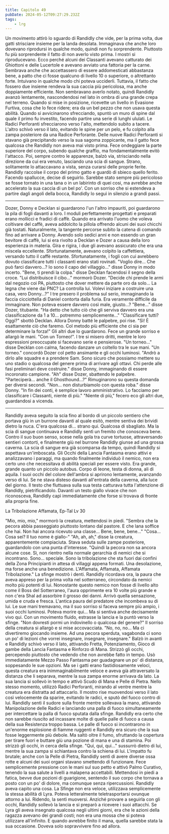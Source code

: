 ```yaml
---
title: Capitolo 49
pubDate: 2024-05-12T09:27:29.232Z
tags:
    - lrg
---
```


Un movimento attirò lo sguardo di Randidly che vide, per la prima volta, due gatti strisciare insieme per la landa desolata. Immaginava che anche loro dovevano riprodursi in qualche modo, quindi non fu sorprendente. Piuttosto fu più sorprendente il fatto di non averlo visto prima.
I mostri si riproducevano. Ecco perché alcuni dei Classanti avevano catturato dei Ghiottoni e delle Lucertole e avevano avviato una fattoria per la carne. Sembrava anche che accettassero di essere addomesticati abbastanza bene, a patto che ci fosse qualcuno di livello 10 o superiore, o altrettanto forte. Intuivano in qualche modo chi poteva ucciderli.
Tuttavia, il fatto che fossero due insieme rendeva la sua caccia più pericolosa, ma anche doppiamente efficiente.
Non sembravano averlo notato, quindi Randidly avanzò lentamente, nascondendosi nel lato in ombra di una grande crepa nel terreno. Quando si mise in posizione, ricevette un livello in Evasione Furtiva, cosa che lo fece ridere; era da un bel pezzo che non usava questa abilità.
Quando si avvicinarono sfrecciando, spuntò un muro di spine dal quale il primo fu investito, facendo partire una serie di lunghi ululati. Le Radici Perforanti sfrecciarono verso l'alto, mettendolo subito a tacere.
L'altro schivò verso il lato, evitando le spine per un pelo, e fu colpito alla zampa posteriore da una Radice Perforante. Delle nuove Radici Perforanti si stavano già precipitando verso la sua sagoma zoppicante, ma il gatto fece qualcosa che Randidly non aveva mai visto prima.
Fece ondeggiare la parte superiore del corpo, subendo qualche graffio, ma fondamentalmente evitò l'attacco. Poi, sempre contro le apparenze, balzò via, strisciando nella direzione da cui era venuto, lasciando una scia di sangue.
Strano, solitamente lo attaccavano a vista, senza curarsi delle proprie ferite.
Randidly raccolse il corpo del primo gatto e guardò di sbieco quello ferito. Facendo spallucce, decise di seguirlo.  Sarebbe stato sempre più pericoloso se fosse tornato in una tana o in un labirinto di quei cosi, ma avrebbe anche accelerato la sua caccia di un bel po'.
Con un sorriso che si estendeva a partire dagli angoli della bocca, Randidly lo seguì in silenzio a grandi passi.
****
Dozer, Donny e Decklan si guardarono l'un l'altro impauriti, poi guardarono la pila di fogli davanti a loro. I moduli perfettamente progettati e preparati erano mollicci e fradici di caffè.
Quando era arrivato l'uomo che voleva coltivare del caffè, aveva addolcito la pillola offrendo alcuni dei suoi chicchi già tostati. Naturalmente, la tangente percorse subito la catena di comando fino ad arrivare a Donny.
Avendo solo sedici anni e non essendo un gran bevitore di caffè, lui si era rivolto a Decklan e Dozer a causa della loro esperienza in materia. Gira e rigira, i due gli avevano assicurato che era una miscela eccellente.
Sfortunatamente, avevano colpito la caffettiera, versando tutto il caffè restante.
Sfortunatamente, i fogli con cui avrebbero dovuto classificare tutti i classanti erano stati rovinati.
"Voglio dire... Che può farci davvero...? Io sono il capo del villaggio..." disse Donny in modo incerto.
"Bene, ti prendi la colpa." disse Decklan facendosi il segno della croce.
"Lui distribuisce il cibo..." mormorò Dozer. "Decide chi prende le armi dal negozio coi PA, piuttosto che dover mettere da parte oro da solo... La legna che viene dai PNC? La controlla lui. Volevi iniziare a costruire una casa, vero Donny...?"
I tre presero il problema sul serio, immaginando la faccia cicciottella di Daniel contorta dalla furia. Era veramente difficile da immaginare. Non poteva essere davvero così male, giusto...?
"Bene..." disse Dozer, titubante. "Ha detto che tutto ciò che gli serviva davvero era una classificazione da 1 a 10... potremmo semplicemente..."
"Classificare tutti? Oggi?" sbottò Decklan.
Allora Donny batté le palpebre, poi rise.
"Sì! È esattamente ciò che faremo. Col metodo più efficiente che ci sia per determinare la forza!"
Gli altri due lo guardarono. Fece un grande sorriso e allargò le mani. "Con un Torneo!".
I tre si misero dritti, mentre le loro espressioni preoccupate si facevano serie e pensierose.
"Un torneo..." disse Decklan con calma, facendo danzare un coltello tra le sue mani.
"Un torneo." concordò Dozer col petto ansimante e gli occhi luminosi.
"Andrò a dirlo alle squadre e a prendere Sam. Sono sicuro che possiamo mettere su uno stadio o qualcosa del genere prima di arrivare agli ottavi. Chi perde alle fasi preliminari deve costruire." disse Donny, immaginando di essere incoronato campione.
"Ah" disse Dozer, sbattendo le palpebre. "Parteciperà... anche il Ghosthound...?"
Rimuginarono su questa domanda per diversi secondi.
"Non... non disturbiamolo con questa roba." disse Donny. "In fin dei conti, è semplice lavoro amministrativo. Lo facciamo per classificare i Classanti, niente di più."
"Niente di più," fecero eco gli altri due, guardandosi a vicenda.
****
Randidly aveva seguito la scia fino al bordo di un piccolo sentiero che portava giù in un burrone davanti al quale esitò, mentre sentiva dei brividi dietro la nuca. C'era qualcosa di... strano qui. Qualcosa di sbagliato.
Ma la scia di sangue continuava e Randidly sentì un fremito che conosceva bene. Contro il suo buon senso, scese nella gola tra curve tortuose, attraversando sentieri contorti, e finalmente giù nel burrone Randidly giunse ad una grossa caverna.
La scia di sangue era già scomparsa da tempo, quindi Randidly si aspettava un'imboscata. Gli Occhi della Lancia Fantasma erano attivi e analizzavano i paraggi, ma quando finalmente individuò il nemico, non era certo uno che necessitava di abilità speciali per essere visto.
Era grande, grande quanto un piccolo autobus. Corpo di leone, testa di donna, ali di aquila. I suoi occhi del colore dell'ambra si aprirono lentamente, avanzando verso di lui. Se ne stava disteso davanti all'entrata della caverna, alla luce del giorno.
Il testo che fluttuava sulla sua testa catturava tutta l'attenzione di Randidly, pietrificandolo. Davanti un testo giallo vivace che non riconosceva, Randidly capì immediatamente che forse si trovava di fronte alla propria fine.

La Tribolazione Affamata, Ep-Tal Lv 30

"Mio, mio, mio," mormorò la creatura, mettendosi in piedi. "Sembra che la pecora abbia passeggiato piuttosto lontano dal pastore. E che lana soffice che hai. Non hai ancora ricevuto una classe... Bene, bene, bene..."
"Cosa... Cosa sei? Il tuo nome è giallo-"
"Ah, ah, ah," disse la creatura, apparentemente compiaciuta. Stava seduta sulle zampe posteriore, guardandolo con una punta d'interesse. "Quindi la pecora non sa ancora alcune cose. Sì, non rientro nella normale gerarchia di nemici che si incontrano. Sono... speciale. Sono la tribolazione che sta fuori dai confini della Zona Principianti in attesa di villaggi appena formati. Una desolazione, ma forse anche una benedizione. L'Affamata, Affamata, Affamata Tribolazione."
La sfinge mostrò i denti.
Randidly ricordava ora, la paura che aveva appreso per la prima volta nel sotterraneo, circondato da nemici molto più potenti di lui. Nonostante questo nemico non fosse di livello alto come il Boss del Sotterraneo, l'aura opprimente era 10 volte più grande e non c'era Shal ad assorbire il grosso dei danni. Arrivò quella sensazione, umida e cruda e fresca. L'antica paura del predatore che incombeva su di lui. Le sue mani tremavano, ma il suo sorriso si faceva sempre più ampio, i suoi occhi luminosi.
Poteva morire qui... Ma si sentiva anche decisamente vivo qui.
Con un movimento fluido, estrasse la lancia e la puntò verso la sfinge. "Non dovresti pormi un indovinello o qualcosa del genere?"
Il sorriso della creatura si allargò e si mise accovacciata. "No, no, no... Ma ci divertiremo giocando insieme. Ad una pecora sperduta, vagabonda ci sono un po' di lezioni che vorrei insegnare, insegnare, insegnare."
Balzò in avanti e Randidly schivò verso il lato, attivando Fretta, Potenziamento, Gioco di gambe della Lancia Fantasma e Rinforzo di Mana. Strizzò gli occhi, percependo piuttosto che vedendo che non avrebbe fatto in tempo.
Usò immediatamente Mezzo Passo Fantasma per guadagnare un po' di distanza, soppesando le sue opzioni.
Ma se i gatti erano fastidiosamente veloci, questa creatura era inimmaginabilmente veloce e aveva già attraversato la distanza che li separava, mentre la sua zampa enorme arrivava da lato.
La sua lancia si sollevò in tempo e attivò Scudo di Mana e Pelle di Pietra. Nello stesso momento, utilizzò Radici Perforanti, mirando al ventre mentre la creatura era distratta ad attaccarlo.
Il mostro rise muovendosi verso il lato così velocemente da sparire, evitando le radici, e sputò del fuoco contro di lui.
Randidly sentì il sudore sulla fronte mentre sollevava la mano, attivando Manipolazione delle Radici e lanciando una palla di fuoco simultaneamente per intercettare la palla di fuoco sputata dalla sfinge. Randidly era certo che non sarebbe riuscito ad incassare molte di quelle palle di fuoco a causa della sua Resistenza troppo bassa.
Le palle di fuoco si incontrarono in un'enorme esplosione di fiamme ruggenti e Randidly era sicuro che la sua fosse leggermente più debole. Ma saltò oltre il fumo, sfruttando la copertura per tirare fuori e buttare giù una pozione di mana e una di stamina. Poi strizzò gli occhi, in cerca della sfinge.
"Qui, qui, qui..." sussurrò dietro di lui, mentre la sua zampa si schiantava contro la schiena di lui.
L'impatto fu brutale; anche con la Pelle di Pietra, Randidly sentì di avere diverse ossa rotte e alcuni dei suoi organi stavano smettendo di funzionare. Fece semplicemente pressione con le mani sul suo petto e attivò Palmo Curativo, tenendo la sua salute a livelli a malapena accettabili. Mettendosi in piedi a fatica, bevve due pozioni di guarigione, sentendo il suo corpo che tornava a posto con un po' di dolore, ma comunque senza ripercussioni.
Randidly aveva capito una cosa. La Sfinge non era veloce, utilizzava semplicemente la stessa abilità di Lyra.
Poteva letteralmente teletrasportarsi ovunque attorno a lui. Ridendo, la sentì muoversi.
Anziché provare a seguirla con gli occhi, Randidly sollevò la lancia e si preparò a ricevere i suoi attacchi. Se Lyra gli aveva insegnato qualcosa negli ultimi giorni, era che le azioni della ragazza avevano dei grandi costi; non era una mossa che si poteva utilizzare all'infinito.
E quando avrebbe finito il mana, quella sarebbe stata la sua occasione. Doveva solo sopravvivere fino ad allora.





